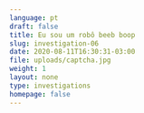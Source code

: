 ```yaml
---
language: pt
draft: false
title: Eu sou um robô beeb boop
slug: investigation-06
date: 2020-08-11T16:30:31-03:00
file: uploads/captcha.jpg
weight: 1
layout: none
type: investigations
homepage: false
---
```

